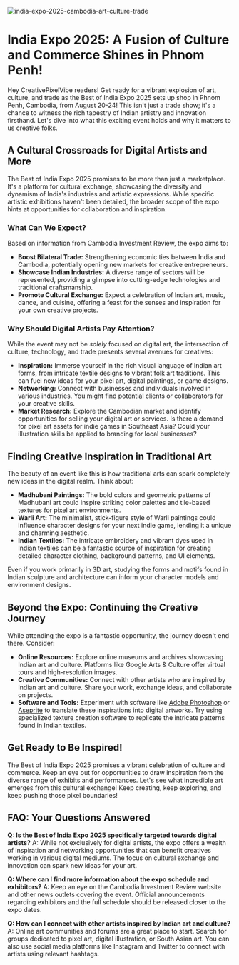 ![india-expo-2025-cambodia-art-culture-trade](https://images.pexels.com/photos/14672475/pexels-photo-14672475.jpeg?auto=compress&cs=tinysrgb&fit=crop&h=627&w=1200)

# India Expo 2025: A Fusion of Culture and Commerce Shines in Phnom Penh!

Hey CreativePixelVibe readers! Get ready for a vibrant explosion of art, culture, and trade as the Best of India Expo 2025 sets up shop in Phnom Penh, Cambodia, from August 20-24! This isn't just a trade show; it's a chance to witness the rich tapestry of Indian artistry and innovation firsthand. Let's dive into what this exciting event holds and why it matters to us creative folks.

## A Cultural Crossroads for Digital Artists and More

The Best of India Expo 2025 promises to be more than just a marketplace. It's a platform for cultural exchange, showcasing the diversity and dynamism of India's industries and artistic expressions. While specific artistic exhibitions haven't been detailed, the broader scope of the expo hints at opportunities for collaboration and inspiration.

### What Can We Expect?

Based on information from Cambodia Investment Review, the expo aims to:

*   **Boost Bilateral Trade:** Strengthening economic ties between India and Cambodia, potentially opening new markets for creative entrepreneurs.
*   **Showcase Indian Industries:** A diverse range of sectors will be represented, providing a glimpse into cutting-edge technologies and traditional craftsmanship.
*   **Promote Cultural Exchange:** Expect a celebration of Indian art, music, dance, and cuisine, offering a feast for the senses and inspiration for your own creative projects.

### Why Should Digital Artists Pay Attention?

While the event may not be *solely* focused on digital art, the intersection of culture, technology, and trade presents several avenues for creatives:

*   **Inspiration:** Immerse yourself in the rich visual language of Indian art forms, from intricate textile designs to vibrant folk art traditions. This can fuel new ideas for your pixel art, digital paintings, or game designs.
*   **Networking:** Connect with businesses and individuals involved in various industries. You might find potential clients or collaborators for your creative skills.
*   **Market Research:** Explore the Cambodian market and identify opportunities for selling your digital art or services. Is there a demand for pixel art assets for indie games in Southeast Asia? Could your illustration skills be applied to branding for local businesses?

## Finding Creative Inspiration in Traditional Art

The beauty of an event like this is how traditional arts can spark completely new ideas in the digital realm. Think about:

*   **Madhubani Paintings:** The bold colors and geometric patterns of Madhubani art could inspire striking color palettes and tile-based textures for pixel art environments.
*   **Warli Art:** The minimalist, stick-figure style of Warli paintings could influence character designs for your next indie game, lending it a unique and charming aesthetic.
*   **Indian Textiles:** The intricate embroidery and vibrant dyes used in Indian textiles can be a fantastic source of inspiration for creating detailed character clothing, background patterns, and UI elements.

Even if you work primarily in 3D art, studying the forms and motifs found in Indian sculpture and architecture can inform your character models and environment designs.

## Beyond the Expo: Continuing the Creative Journey

While attending the expo is a fantastic opportunity, the journey doesn't end there. Consider:

*   **Online Resources:** Explore online museums and archives showcasing Indian art and culture. Platforms like Google Arts & Culture offer virtual tours and high-resolution images.
*   **Creative Communities:** Connect with other artists who are inspired by Indian art and culture. Share your work, exchange ideas, and collaborate on projects.
*   **Software and Tools:** Experiment with software like [Adobe Photoshop](https://www.adobe.com/products/photoshop.html) or [Aseprite](https://www.aseprite.org/) to translate these inspirations into digital artworks. Try using specialized texture creation software to replicate the intricate patterns found in Indian textiles.

## Get Ready to Be Inspired!

The Best of India Expo 2025 promises a vibrant celebration of culture and commerce. Keep an eye out for opportunities to draw inspiration from the diverse range of exhibits and performances. Let's see what incredible art emerges from this cultural exchange! Keep creating, keep exploring, and keep pushing those pixel boundaries!

## FAQ: Your Questions Answered

**Q: Is the Best of India Expo 2025 specifically targeted towards digital artists?**
A: While not exclusively for digital artists, the expo offers a wealth of inspiration and networking opportunities that can benefit creatives working in various digital mediums. The focus on cultural exchange and innovation can spark new ideas for your art.

**Q: Where can I find more information about the expo schedule and exhibitors?**
A: Keep an eye on the Cambodia Investment Review website and other news outlets covering the event. Official announcements regarding exhibitors and the full schedule should be released closer to the expo dates.

**Q: How can I connect with other artists inspired by Indian art and culture?**
A: Online art communities and forums are a great place to start. Search for groups dedicated to pixel art, digital illustration, or South Asian art. You can also use social media platforms like Instagram and Twitter to connect with artists using relevant hashtags.
